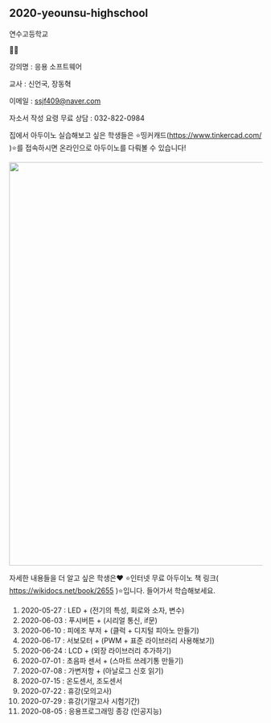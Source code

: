 ## 2020-yeounsu-highschool

연수고등학교

👨‍💻

강의명 : 응용 소프트웨어

교사 : 신언국, 장동혁

이메일 : ssjf409@naver.com

자소서 작성 요령 무료 상담 : 032-822-0984




집에서 아두이노 실습해보고 싶은 학생들은 ⭐띵커캐드(https://www.tinkercad.com/ )⭐를 접속하시면 온라인으로 아두이노를 다뤄볼 수 있습니다!

<img width="800" src="https://user-images.githubusercontent.com/35087350/83359961-c6a16f80-a3b8-11ea-997c-0077420f2219.png">


자세한 내용들을 더 알고 싶은 학생은❤️
⭐인터넷 무료 아두이노 책 링크( https://wikidocs.net/book/2655 )⭐입니다. 들어가서 학습해보세요.


1. 2020-05-27 : LED + (전기의 특성, 회로와 소자, 변수) 
2. 2020-06-03 : 푸시버튼 + (시리얼 통신, if문)
3. 2020-06-10 : 피에조 부저 + (클럭 + 디지털 피아노 만들기)
4. 2020-06-17 : 서보모터 + (PWM + 표준 라이브러리 사용해보기)
5. 2020-06-24 : LCD + (외장 라이브러리 추가하기)
6. 2020-07-01 : 초음파 센서 + (스마트 쓰레기통 만들기)
7. 2020-07-08 : 가변저항 + (아날로그 신호 읽기)
8. 2020-07-15 : 온도센서, 조도센서 
9. 2020-07-22 : 휴강(모의고사)
10. 2020-07-29 : 휴강(기말고사 시험기간)
11. 2020-08-05 : 응용프로그래밍 종강 (인공지능)
